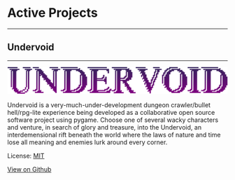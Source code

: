 # Active Projects
---
## Undervoid 
---
![undervoidtitle](assets/img/undervoidtitle.png)

Undervoid is a very-much-under-development dungeon crawler/bullet hell/rpg-lite experience being developed as a collaborative open source software project using pygame. Choose one of several wacky characters and venture, in search of glory and treasure, into the Undervoid, an interdemensional rift beneath the world where the laws of nature and time lose all meaning and enemies lurk around every corner. 

License: [MIT](https://github.com/mgear2/undervoid/blob/master/LICENSE)

[View on Github](https://github.com/mgear2/undervoid)
